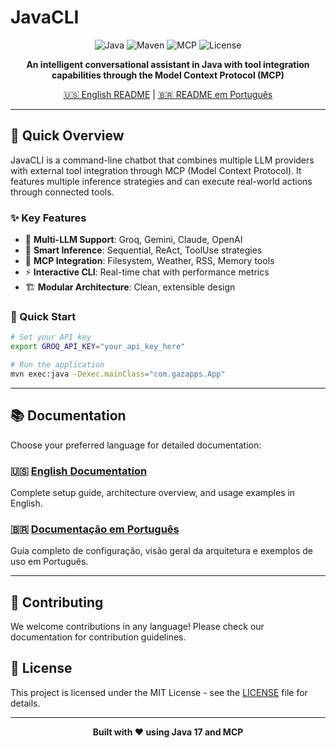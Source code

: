# JavaCLI

<div align="center">

![Java](https://img.shields.io/badge/Java-17+-orange.svg)
![Maven](https://img.shields.io/badge/Maven-3.6+-blue.svg)
![MCP](https://img.shields.io/badge/MCP-0.10.0-green.svg)
![License](https://img.shields.io/badge/License-MIT-yellow.svg)

**An intelligent conversational assistant in Java with tool integration capabilities through the Model Context Protocol (MCP)**

[🇺🇸 English README](README-EN.md) | [🇧🇷 README em Português](README-PT.md)

</div>

---

## 🚀 Quick Overview

JavaCLI is a command-line chatbot that combines multiple LLM providers with external tool integration through MCP (Model Context Protocol). It features multiple inference strategies and can execute real-world actions through connected tools.

### ✨ Key Features

- 🤖 **Multi-LLM Support**: Groq, Gemini, Claude, OpenAI
- 🧠 **Smart Inference**: Sequential, ReAct, ToolUse strategies  
- 🔧 **MCP Integration**: Filesystem, Weather, RSS, Memory tools
- ⚡ **Interactive CLI**: Real-time chat with performance metrics
- 🏗️ **Modular Architecture**: Clean, extensible design

### 🎯 Quick Start

```bash
# Set your API key
export GROQ_API_KEY="your_api_key_here"

# Run the application
mvn exec:java -Dexec.mainClass="com.gazapps.App"
```

---

## 📚 Documentation

Choose your preferred language for detailed documentation:

### 🇺🇸 [English Documentation](README-EN.md)

Complete setup guide, architecture overview, and usage examples in English.

### 🇧🇷 [Documentação em Português](README-PT.md)

Guia completo de configuração, visão geral da arquitetura e exemplos de uso em Português.

---

## 🤝 Contributing

We welcome contributions in any language! Please check our documentation for contribution guidelines.

## 📄 License

This project is licensed under the MIT License - see the [LICENSE](LICENSE) file for details.

---

<div align="center">
<strong>Built with ❤️ using Java 17 and MCP</strong>
</div>
